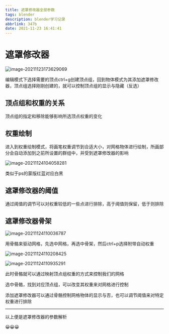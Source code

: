 ```yaml
---
title: 遮罩修改器全部参数
tags: blender
description: blender学习记录
abbrlink: 347b
date: 2021-11-23 16:41:41
---
```


# 遮罩修改器

![image-20211123173629069](https://cdn.jsdelivr.net/gh/lafew/picgo_xyz@main//img/image-20211123173629069.png)

编辑模式下选择需要的顶点ctrl+g创建顶点组，回到物体模式为其添加遮罩修改器，顶点组选择刚刚创建的，就可以控制顶点组的显示与隐藏（反选）

## 顶点组和权重的关系

顶点组的指定和移除能够影响所选顶点权重的变化

## 权重绘制

进入到权重绘制模式，将画笔权重调节到合适大小，对网格物体进行绘制，所画部分会自动添加到之前所设置的群组中，并受到遮罩修改器的影响

![image-20211124104058281](https://cdn.jsdelivr.net/gh/lafew/picgo_xyz@main//img/image-20211124104058281.png)

类似于ps的蒙版红蓝对应白黑

## 遮罩修改器的阈值

通过阈值的调节可以对权重较低的一些点进行排除，高于阈值则保留，低于则排除

## 遮罩修改器骨架

![image-20211124110036787](https://cdn.jsdelivr.net/gh/lafew/picgo_xyz@main//img/image-20211124110036787.png)

用骨骼来驱动网格，先选中网格，再选中骨架，然后ctrl+p选择附带自动权重

![image-20211124110208425](https://cdn.jsdelivr.net/gh/lafew/picgo_xyz@main//img/image-20211124110208425.png)

![image-20211124110935291](https://cdn.jsdelivr.net/gh/lafew/picgo_xyz@main//img/image-20211124110935291.png)

此时骨骼就可以通过映射顶点组权重的方式来控制我们的网格

选中骨骼，找到对应顶点组，可以改变其权重来对网格进行控制

添加遮罩修改器可以通过骨骼控制网格物体的显示与否，也可以调节阈值来对特定权重进行排除

---

以上便是遮罩修改器的参数解析

😀😀😀
